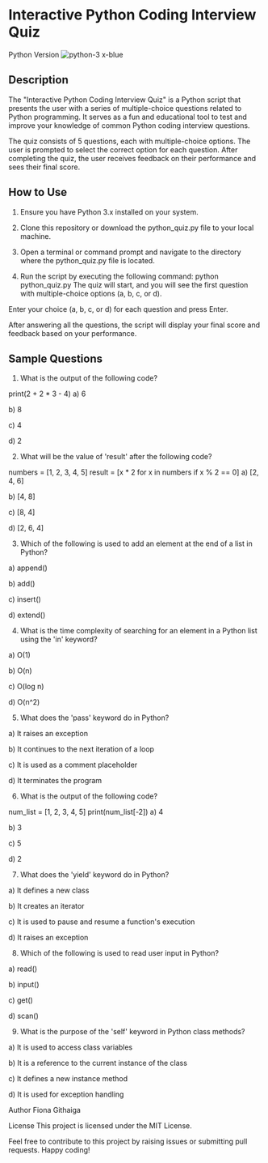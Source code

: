 # Interactive Python Coding Interview Quiz
Python Version 
![python-3 x-blue](https://github.com/FionaG26/My_Portfolio_Projects/assets/111144758/85d35a5d-fb49-4f8b-b7cf-0424deb406da)

## Description
The "Interactive Python Coding Interview Quiz" is a Python script that presents the user with a series of multiple-choice questions related to Python programming. It serves as a fun and educational tool to test and improve your knowledge of common Python coding interview questions.

The quiz consists of 5 questions, each with multiple-choice options. The user is prompted to select the correct option for each question. After completing the quiz, the user receives feedback on their performance and sees their final score.

## How to Use
1. Ensure you have Python 3.x installed on your system.

2. Clone this repository or download the python_quiz.py file to your local machine.

3. Open a terminal or command prompt and navigate to the directory where the python_quiz.py file is located.

4. Run the script by executing the following command:
python python_quiz.py
The quiz will start, and you will see the first question with multiple-choice options (a, b, c, or d).

Enter your choice (a, b, c, or d) for each question and press Enter.

After answering all the questions, the script will display your final score and feedback based on your performance.

## Sample Questions
1. What is the output of the following code?

print(2 + 2 * 3 - 4)
a) 6

b) 8

c) 4

d) 2

2. What will be the value of 'result' after the following code?

numbers = [1, 2, 3, 4, 5]
result = [x * 2 for x in numbers if x % 2 == 0]
a) [2, 4, 6]

b) [4, 8]

c) [8, 4]

d) [2, 6, 4]


3. Which of the following is used to add an element at the end of a list in Python?
   
a) append()

b) add()

c) insert()

d) extend()

4. What is the time complexity of searching for an element in a Python list using the 'in' keyword?
   
a) O(1)

b) O(n)

c) O(log n)

d) O(n^2)

5. What does the 'pass' keyword do in Python?
   
a) It raises an exception

b) It continues to the next iteration of a loop

c) It is used as a comment placeholder

d) It terminates the program

6. What is the output of the following code?

num_list = [1, 2, 3, 4, 5]
print(num_list[-2])
a) 4

b) 3

c) 5

d) 2

7. What does the 'yield' keyword do in Python?
   
a) It defines a new class

b) It creates an iterator

c) It is used to pause and resume a function's execution

d) It raises an exception

8. Which of the following is used to read user input in Python?
   
a) read()

b) input()

c) get()

d) scan()

9. What is the purpose of the 'self' keyword in Python class methods?
    
a) It is used to access class variables

b) It is a reference to the current instance of the class

c) It defines a new instance method

d) It is used for exception handling


Author
Fiona Githaiga

License
This project is licensed under the MIT License.

Feel free to contribute to this project by raising issues or submitting pull requests. Happy coding!

